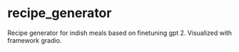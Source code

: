 # recipe_generator

Recipe generator for indish meals based on finetuning gpt 2. Visualized with framework gradio.
